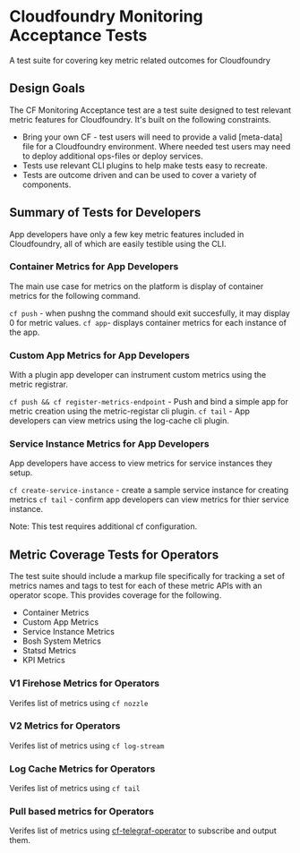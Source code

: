 
# Cloudfoundry Monitoring Acceptance Tests
A test suite for covering key metric related outcomes for Cloudfoundry

## Design Goals
The CF Monitoring Acceptance test are a test suite designed
to test relevant metric features for Cloudfoundry. It's built on
the following constraints.
   * Bring your own CF - test users will need to provide a valid [meta-data] file for a Cloudfoundry environment. 
   Where needed test users may need to deploy additional ops-files or deploy services. 
   * Tests use relevant CLI plugins to help make tests easy to recreate.
   * Tests are outcome driven and can be used to cover a variety of components.

## Summary of Tests for Developers
App developers have only a few key metric features included in Cloudfoundry, all of which 
are easily testible using the CLI.

### Container Metrics for App Developers
The main use case for metrics on the platform is display of container metrics for the following command. 

`cf push` - when pushng the command should exit succesfully, it may display 0 for metric values. 
`cf app`- displays container metrics for each instance of the app. 

### Custom App Metrics for App Developers
With a plugin app developer can instrument custom metrics using the metric registrar. 

`cf push && cf register-metrics-endpoint` - Push and bind a simple app for metric creation using the metric-registar cli plugin.
`cf tail` - App developers can view metrics using the log-cache cli plugin. 

### Service Instance Metrics for App Developers
App developers have access to view metrics for service instances they setup. 

`cf create-service-instance` - create a sample service instance for creating metrics
`cf tail` - confirm app developers can view metrics for thier service instance. 

Note: This test requires additional cf configuration.

## Metric Coverage Tests for Operators
The test suite should include a markup file specifically for tracking a set of metrics names and tags
to test for each of these metric APIs with an operator scope. This provides coverage for the following.

* Container Metrics 
* Custom App Metrics
* Service Instance Metrics
* Bosh System Metrics
* Statsd Metrics 
* KPI Metrics 


### V1 Firehose Metrics for Operators
Verifes list of metrics using `cf nozzle` 

### V2 Metrics for Operators
Verifes list of metrics using `cf log-stream` 

### Log Cache Metrics for Operators
Verifes list of metrics using `cf tail`

### Pull based metrics for Operators
Verifes list of metrics using [cf-telegraf-operator](https://github.com/cloudfoundry-incubator/cf-telegraf-operator) to subscribe and output them. 
